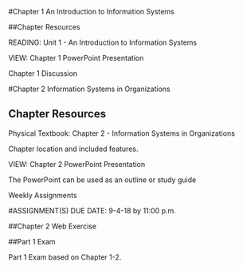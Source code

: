 #Chapter 1 An Introduction to Information Systems

##Chapter Resources

READING: Unit 1 - An Introduction to Information Systems

VIEW: Chapter 1 PowerPoint Presentation

Chapter 1 Discussion

#Chapter 2 Information Systems in Organizations

## Chapter Resources

Physical Textbook: Chapter 2 - Information Systems in Organizations

Chapter location and included features.

VIEW: Chapter 2 PowerPoint Presentation

The PowerPoint can be used as an outline or study guide


Weekly Assignments

#ASSIGNMENT(S) DUE DATE: 9-4-18 by 11:00 p.m.

##Chapter 2 Web Exercise

##Part 1 Exam

Part 1 Exam based on Chapter 1-2.

